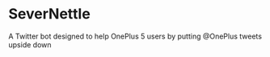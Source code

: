 # SeverNettle
A Twitter bot designed to help OnePlus 5 users by putting @OnePlus tweets upside down
